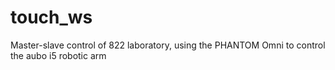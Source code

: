 # touch_ws
Master-slave control of 822 laboratory, using the PHANTOM Omni to control the aubo i5 robotic arm
